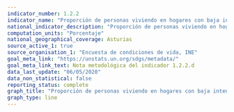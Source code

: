 ```yaml
---
indicator_number: 1.2.2
indicator_name: "Proporción de personas viviendo en hogares con baja intensidad de trabajo"
national_indicator_description: "Proporción de personas viviendo en hogares con baja intensidad de trabajo"
computation_units: "Porcentaje"
national_geographical_coverage: Asturias
source_active_1: true
source_organisation_1: "Encuesta de condiciones de vida, INE"
goal_meta_link: "https://unstats.un.org/sdgs/metadata/"
goal_meta_link_text: Nota metodológica del indicador 1.2.2.d
data_last_update: "06/05/2020"
data_non_statistical: false
reporting_status: complete
graph_title: "Proporción de personas viviendo en hogares con baja intensidad de trabajo"
graph_type: line
---
```

